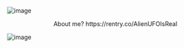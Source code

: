 ![image](https://i.ibb.co/mp195vW/38-20250216073213.png)

<p align="center">
About me?
  https://rentry.co/AlienUFOIsReal
</p>

![image](https://encrypted-tbn0.gstatic.com/images?q=tbn:ANd9GcTwxpX-4CBqDiy4pCCmL93j3hK2ey6_b9d7lQ&s)
